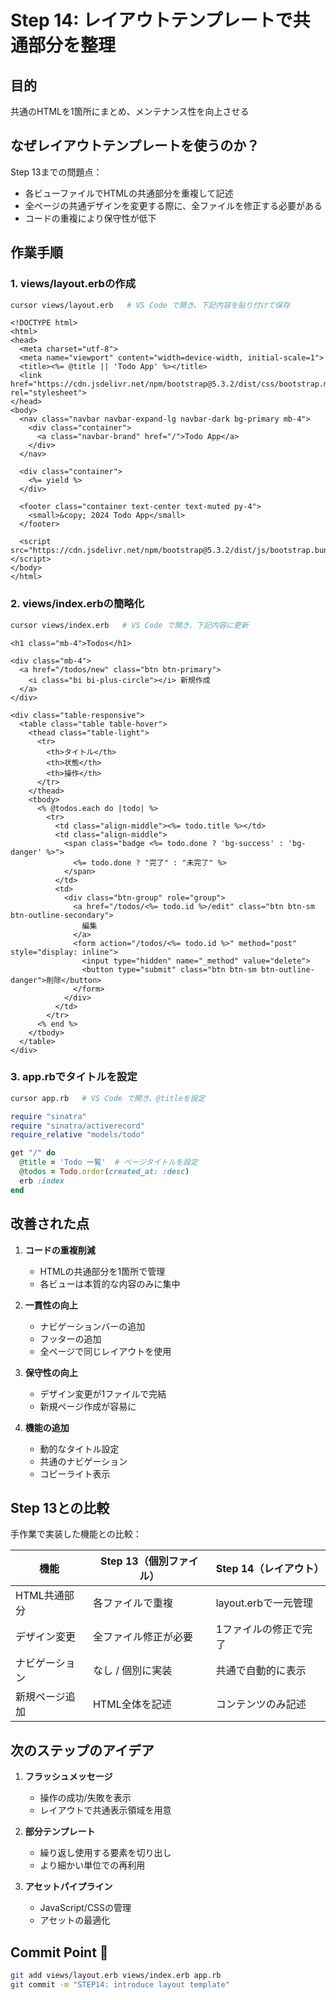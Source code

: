 # Step 14: レイアウトテンプレートで共通部分を整理

## 目的
共通のHTMLを1箇所にまとめ、メンテナンス性を向上させる

## なぜレイアウトテンプレートを使うのか？
Step 13までの問題点：
- 各ビューファイルでHTMLの共通部分を重複して記述
- 全ページの共通デザインを変更する際に、全ファイルを修正する必要がある
- コードの重複により保守性が低下

## 作業手順

### 1. views/layout.erbの作成
```bash
cursor views/layout.erb   # VS Code で開き、下記内容を貼り付けて保存
```

```erb
<!DOCTYPE html>
<html>
<head>
  <meta charset="utf-8">
  <meta name="viewport" content="width=device-width, initial-scale=1">
  <title><%= @title || 'Todo App' %></title>
  <link href="https://cdn.jsdelivr.net/npm/bootstrap@5.3.2/dist/css/bootstrap.min.css" rel="stylesheet">
</head>
<body>
  <nav class="navbar navbar-expand-lg navbar-dark bg-primary mb-4">
    <div class="container">
      <a class="navbar-brand" href="/">Todo App</a>
    </div>
  </nav>

  <div class="container">
    <%= yield %>
  </div>

  <footer class="container text-center text-muted py-4">
    <small>&copy; 2024 Todo App</small>
  </footer>

  <script src="https://cdn.jsdelivr.net/npm/bootstrap@5.3.2/dist/js/bootstrap.bundle.min.js"></script>
</body>
</html>
```

### 2. views/index.erbの簡略化
```bash
cursor views/index.erb   # VS Code で開き、下記内容に更新
```

```erb
<h1 class="mb-4">Todos</h1>

<div class="mb-4">
  <a href="/todos/new" class="btn btn-primary">
    <i class="bi bi-plus-circle"></i> 新規作成
  </a>
</div>

<div class="table-responsive">
  <table class="table table-hover">
    <thead class="table-light">
      <tr>
        <th>タイトル</th>
        <th>状態</th>
        <th>操作</th>
      </tr>
    </thead>
    <tbody>
      <% @todos.each do |todo| %>
        <tr>
          <td class="align-middle"><%= todo.title %></td>
          <td class="align-middle">
            <span class="badge <%= todo.done ? 'bg-success' : 'bg-danger' %>">
              <%= todo.done ? "完了" : "未完了" %>
            </span>
          </td>
          <td>
            <div class="btn-group" role="group">
              <a href="/todos/<%= todo.id %>/edit" class="btn btn-sm btn-outline-secondary">
                編集
              </a>
              <form action="/todos/<%= todo.id %>" method="post" style="display: inline">
                <input type="hidden" name="_method" value="delete">
                <button type="submit" class="btn btn-sm btn-outline-danger">削除</button>
              </form>
            </div>
          </td>
        </tr>
      <% end %>
    </tbody>
  </table>
</div>
```

### 3. app.rbでタイトルを設定
```bash
cursor app.rb   # VS Code で開き、@titleを設定
```

```ruby
require "sinatra"
require "sinatra/activerecord"
require_relative "models/todo"

get "/" do
  @title = 'Todo 一覧'  # ページタイトルを設定
  @todos = Todo.order(created_at: :desc)
  erb :index
end
```

## 改善された点
1. **コードの重複削減**
   - HTMLの共通部分を1箇所で管理
   - 各ビューは本質的な内容のみに集中

2. **一貫性の向上**
   - ナビゲーションバーの追加
   - フッターの追加
   - 全ページで同じレイアウトを使用

3. **保守性の向上**
   - デザイン変更が1ファイルで完結
   - 新規ページ作成が容易に

4. **機能の追加**
   - 動的なタイトル設定
   - 共通のナビゲーション
   - コピーライト表示

## Step 13との比較
手作業で実装した機能との比較：

| 機能 | Step 13（個別ファイル） | Step 14（レイアウト） |
|-----|---------------------|-------------------|
| HTML共通部分 | 各ファイルで重複 | layout.erbで一元管理 |
| デザイン変更 | 全ファイル修正が必要 | 1ファイルの修正で完了 |
| ナビゲーション | なし / 個別に実装 | 共通で自動的に表示 |
| 新規ページ追加 | HTML全体を記述 | コンテンツのみ記述 |

## 次のステップのアイデア
1. **フラッシュメッセージ**
   - 操作の成功/失敗を表示
   - レイアウトで共通表示領域を用意

2. **部分テンプレート**
   - 繰り返し使用する要素を切り出し
   - より細かい単位での再利用

3. **アセットパイプライン**
   - JavaScript/CSSの管理
   - アセットの最適化

## Commit Point 🚩
```bash
git add views/layout.erb views/index.erb app.rb
git commit -m "STEP14: introduce layout template"
``` 